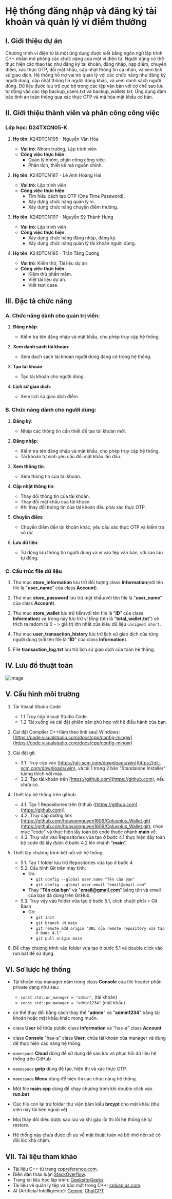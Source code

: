 # Hệ thống đăng nhập và đăng ký tài khoản và quản lý ví điểm thưởng

## I. Giới thiệu dự án

Chương trình ví điện tử là một ứng dụng được viết bằng ngôn ngữ lập trình C++ nhằm mô phỏng các chức năng của một ví điện tử. Người dùng có thể thực hiện các thao tác như đăng ký tài khoản, đăng nhập, nạp điểm, chuyển điểm, xác thực OTP, đổi mật khẩu, cập nhật thông tin cá nhân, và xem lịch sử giao dịch. Hệ thống hỗ trợ vai trò quản lý với các chức năng như đăng ký người dùng, cập nhật thông tin người dùng khác, và xem danh sách người dùng. Dữ liệu được lưu trữ cục bộ trong các tệp văn bản với cơ chế sao lưu tự động vào các tệp backup_users.txt và backup_wallets.txt. Ứng dụng đảm bảo tính an toàn thông qua xác thực OTP và mã hóa mật khẩu cơ bản.

## II. Giới thiệu thành viên và phân công công việc
   
   ### Lớp học: D24TXCN05-K

1.  **Họ tên**: K24DTCN195 - Nguyễn Văn Hòa
    - **Vai trò**: Nhóm trưởng, Lập trình viên
    - **Công việc thực hiện**:
      - Quản lý nhóm, phân công công việc.
      - Phân tích, thiết kế mã nguồn chính.

2.  **Họ tên**: K24DTCN187 - Lê Anh Hoàng Hai
    - **Vai trò**: Lập trình viên
    - **Công việc thực hiện**:
      - Tìm hiểu cách tạo OTP (One Time Password).
      - Xây dựng chức năng quản lý ví.
      - Xây dựng chức năng chuyển điểm thưởng.

3.  **Họ tên**: K24DTCN197 - Nguyễn Sỹ Thành Hưng
    - **Vai trò**: Lập trình viên
    - **Công việc thực hiện**:
      - Xây dựng chức năng đăng nhập, đăng ký.
      - Xây dựng chức năng quản lý tài khoản người dùng.

4.  **Họ tên**: K24DTCN185 - Trần Tăng Dương
    - **Vai trò**: Kiểm thử, Tài liệu dự án
    - **Công việc thực hiện**:
      - Kiểm thử phần mềm.
      - Viết tài liệu dự án.
      - Viết test case.

## III. Đặc tả chức năng

   ### A. Chức năng dành cho quản trị viên:

   1. **Đăng nhập**:
      - Kiểm tra tên đăng nhập và mật khẩu, cho phép truy cập hệ thống.
      
   2. **Xem danh sách tài khoản**:
      - Xem dach sách tài khoản người dùng đang có trong hệ thống.

   3. **Tạo tài khoản**:
      - Tạo tài khoản cho người dùng.

   4. **Lịch sử giao dịch**:
      - Xem lịch sử giao dịch điểm.

   ### B. Chức năng dành cho người dùng:

   1. **Đăng ký**:
      - Nhập các thông tin cần thiết để tạo tài khoản mới.

   2. **Đăng nhập**:
      - Kiểm tra tên đăng nhập và mật khẩu, cho phép truy cập hệ thống.
      - Tài khoản tự sinh yêu cầu đổi mật khẩu lần đầu.

   3. **Xem thông tin**:
      - Xem thông tin của tài khoản.

   4. **Cập nhật thông tin**:
      - Thay đổi thông tin của tài khoản.
      - Thay đổi mật khẩu của tài khoản.
      - Khi thay đổi thông tin của tài khoản đều phải xác thực OTP.

   5. **Chuyển điểm**:
      - Chuyển điểm đến tài khoản khác, yêu cầu xác thực OTP và kiểm tra số dư.

   9. **Lưu dữ liệu**:
      - Tự động lưu thông tin người dùng và ví vào tệp văn bản, với sao lưu tự động.

   ### C. Cấu trúc file dữ liệu

   1. Thư mục **store_information** lưu trữ đối tượng class **Information**(với tên file là "**user_name**" của class **Account**).

   2. Thư mục **store_password** lưu trữ mật khẩu(với tên file là "**user_name**" của class **Account**).

   3. Thư mục **store_wallet** lưu trữ tiền(với tên file là "**ID**" của class **Information**) và trong này lưu trữ ví tổng (tên là "**total_wallet.txt**") sẽ trích ra radom từ 0 - > giá trị lớn nhất của kiểu dữ liệu ```unsigned short```.

   4. Thư mục **user_transaction_history** lưu trữ lịch sử giao dịch của từng người dùng (với tên file là "**ID**" của class **Information**).

   5. File **transaction_log.txt** lưu trữ lịch sử giao dịch của toàn hệ thống.

## IV. Lưu đồ thuật toán

![image](https://github.com/user-attachments/assets/ae4b8bd2-9760-4883-a8ad-91964fb9dcc9)

## V. Cấu hình môi trường

   1. Tải Visual Studio Code
      - 1.1 Truy cập Visual Studio Code.
      - 1.2 Tải xuống và cài đặt phiên bản phù hợp với hệ điều hành của bạn.

   2. Cài đặt Compiler C++(làm theo link sau) Windows: [https://code.visualstudio.com/docs/cpp/config-mingw](https://code.visualstudio.com/docs/cpp/config-mingw)

   3. Cài đặt git.
      - 3.1. Truy cập vào [https://git-scm.com/downloads/win](https://git-scm.com/downloads/win), và tải 1 trong 2 bản "Standalone Installer" tương thích với máy.
      - 3.2. Tạo tài khoản trên [https://github.com](https://github.com), nếu chưa có.

   4. Thiết lập hệ thống trên github.
      - 4.1. Tạo 1 Repositories trên Github ([https://github.com](https://github.com))
      - 4.2. Truy cập đường link [https://github.com/hoavannguyen1609/Cplusplus_Wallet.git](https://github.com/hoavannguyen1609/Cplusplus_Wallet.git), chọn mục "code" và thực hiện lấy toàn bộ code thuộc nhánh **main** về.
      - 4.3. Truy vẫn vào Repositories vừa tạo ở bước 4.1 thực hiện đẩy toàn bộ code đã lấy được ở bước 4.2 lên nhánh "**main**".

   5. Thiết lập chương trình kết nối với hệ thống.
      - 5.1. Tạo 1 folder lưu trữ Repositories vừa tạo ở bước 4.
      - 5.2. Cấu hình Git trên máy tính:
         - Gõ:
            - ```git config --global user.name "Tên của bạn"```
            - ```git config --global user.email "email@gmail.com"```
         - Thay "**Tên của bạn**" và "**email@gmail.com**" bằng tên và email của bạn đã dùng trên GitHub.
      - 5.3. Truy vậy vào folder vừa tạo ở bước 5.1, click chuột phải > Git Bash
         - Gõ:
            - ```git init```
            - ```git branch -M main```
            - ```git remote add origin "URL của remote repository vừa tạo ở bước 4.1"```
            - ```git pull origin main```

   6. Để chạy chương trình vào folder vừa tạo ở bước 5.1 và double click vào run.bat để sử dụng.

## VI. Sơ lược hệ thống

   - Tài khoản của manager năm trong class **Console** của file header phần private dạng như sau:
      - ```const std::un_manager = "admin"```, (tài khoản)
      - ```const std::pw_manager = "admin1234"``` (mật khẩu)
   - có thể thay đổi bằng cách thay thế "**admin**" và "**admin1234**" bằng tài khoản hoặc mật khẩu khác mong muốn.

   - class **User** kế thừa public class **Information** và "has-a" class **Account**.
   - class **Console** "has-a" class **User**, chứa tài khoản của manager và dùng để thực hiện các năng hệ thống.
   - ```namespace``` **Cloud** dùng để sử dụng để sao lưu và phục hồi dữ liệu hệ thống trên GitHub
   - ```namespace``` **gotp** dùng để tạo, hiện thị và xác thực OTP.
   - ```namespace``` **Menu** dùng để hiện thị các chức năng hệ thống.
   - Một file **main.cpp** dùng để chạy chương trình khi double click vào **run.bat**
   - Các file còn lại trừ folder thư viện băm kiểu **brcypt** cho mật khẩu (thư viện này tải bên ngoài về).
   
   - Mọi thay đổi điều được sao lưu và khi gặp lỗi thì lỗi hệ thống sẽ tự restore.
   - Hệ thống này chưa được tối ưu về mặt thuật toán và bộ nhớ nên sẽ có đôi lúc khá chậm.

## VII. Tài liệu tham khảo

- Tài liệu C++ từ trang [cppreference.com](https://en.cppreference.com/w/).
- Diễn đàn thảo luận [StackOverflow](https://stackoverflow.com/).
- Trang tài liệu học lập trình: [GeeksforGeeks](https://www.geeksforgeeks.org/cpp-programming-language/).
- Tài liệu về quản lý tệp và bảo mật trong C++: [cplusplus.com](https://www.cplusplus.com/).
- AI (Artificial Intelligence): [Gemini](https://gemini.google.com/), [ChatGPT](https://chatgpt.com/)